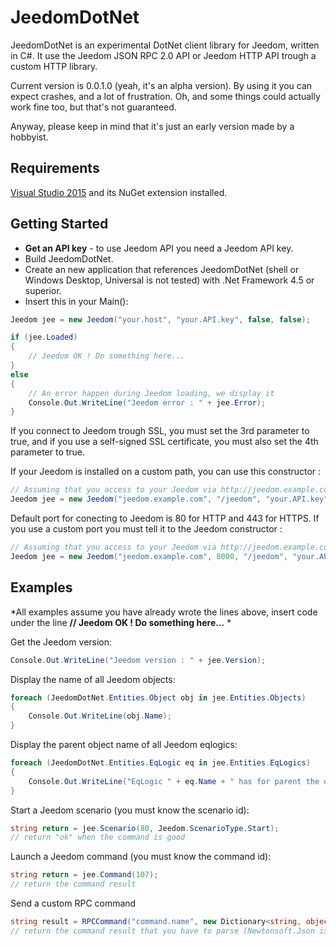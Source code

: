 # JeedomDotNet
JeedomDotNet is an experimental DotNet client library for Jeedom, written in C#. It use the Jeedom JSON RPC 2.0 API or Jeedom HTTP API trough a custom HTTP library.

Current version is 0.0.1.0 (yeah, it's an alpha version). By using it you can expect crashes, and a lot of frustration. Oh, and some things could actually work fine too, but that's not guaranteed.

Anyway, please keep in mind that it's just an early version made by a hobbyist.

## Requirements
[Visual Studio 2015](https://www.visualstudio.com/downloads/download-visual-studio-vs) and its NuGet extension installed.

## Getting Started
* **Get an API key** - to use Jeedom API you need a Jeedom API key.
* Build JeedomDotNet.
* Create an new application that references JeedomDotNet (shell or Windows Desktop, Universal is not tested) with .Net Framework 4.5 or superior.
* Insert this in your Main():

```csharp
Jeedom jee = new Jeedom("your.host", "your.API.key", false, false);

if (jee.Loaded)
{
	// Jeedom OK ! Do something here...
}
else
{
	// An error happen during Jeedom loading, we display it
	Console.Out.WriteLine("Jeedom error : " + jee.Error);
}
```

If you connect to Jeedom trough SSL, you must set the 3rd parameter to true, and if you use a self-signed SSL certificate, you must also set the 4th parameter to true.

If your Jeedom is installed on a custom path, you can use this constructor :

```csharp
// Assuming that you access to your Jeedom via http://jeedom.example.com/jeedom
Jeedom jee = new Jeedom("jeedom.example.com", "/jeedom", "your.API.key", false, false);
```

Default port for conecting to Jeedom is 80 for HTTP and 443 for HTTPS. If you use a custom port you must tell it to the Jeedom constructor :
```csharp
// Assuming that you access to your Jeedom via http://jeedom.example.com:8000/jeedom
Jeedom jee = new Jeedom("jeedom.example.com", 8000, "/jeedom", "your.API.key", false, false);
```

## Examples
*All examples assume you have already wrote the lines above, insert code under the line **// Jeedom OK ! Do something here...** *

Get the Jeedom version:
```csharp
Console.Out.WriteLine("Jeedom version : " + jee.Version);
```

Display the name of all Jeedom objects:
```csharp
foreach (JeedomDotNet.Entities.Object obj in jee.Entities.Objects)
{
	Console.Out.WriteLine(obj.Name);
}
```

Display the parent object name of all Jeedom eqlogics:
```csharp
foreach (JeedomDotNet.Entities.EqLogic eq in jee.Entities.EqLogics)
{
	Console.Out.WriteLine("EqLogic " + eq.Name + " has for parent the object " + eq.Parent.Name);
}
```

Start a Jeedom scenario (you must know the scenario id):
```csharp
string return = jee.Scenario(80, Jeedom.ScenarioType.Start);
// return "ok" when the command is good
```

Launch a Jeedom command (you must know the command id):
```csharp
string return = jee.Command(107);
// return the command result
```

Send a custom RPC command
```csharp
string result = RPCCommand("command.name", new Dictionary<string, object>() { { "var1", var1 }, { "var2", var2 }, { "var3", var3 } });
// return the command result that you have to parse (Newtonsoft.Json is your friend)
```
